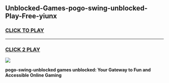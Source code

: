 
## Unblocked-Games-pogo-swing-unblocked-Play-Free-yiunx
<h3>
<a href="https://premium76.site?title=pogo-swing-unblocked&ref=19M">CLICK TO PLAY</a></h3>
<hr>

<h3>
<a href="https://premium76.site?title=pogo-swing-unblocked&ref=19M">CLICK 2 PLAY</a>
  
</h3>

<a href="https://premium76.site?title=pogo-swing-unblocked&ref=19M"><img src="https://clearcache.store/games.png"></a>


**pogo-swing-unblocked games unblocked: Your Gateway to Fun and Accessible Online Gaming**
